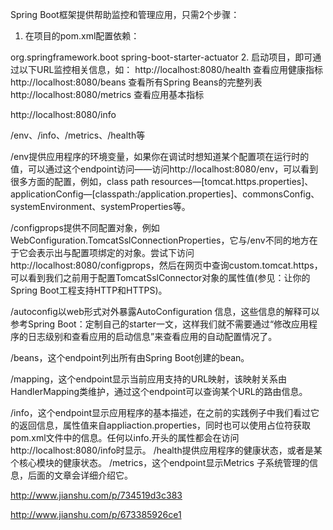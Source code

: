Spring Boot框架提供帮助监控和管理应用，只需2个步骤：
1. 在项目的pom.xml配置依赖：
<dependency>
    <groupId>org.springframework.boot</groupId>
    <artifactId>spring-boot-starter-actuator</artifactId>
</dependency>
2. 启动项目，即可通过以下URL监控相关信息，如：
http://localhost:8080/health  查看应用健康指标
http://localhost:8080/beans  查看所有Spring Beans的完整列表
http://localhost:8080/metrics 查看应用基本指标

http://localhost:8080/info

/env、/info、/metrics、/health等


/env提供应用程序的环境变量，如果你在调试时想知道某个配置项在运行时的值，可以通过这个endpoint访问——访问http://localhost:8080/env，可以看到很多方面的配置，例如，class path resources—[tomcat.https.properties]、applicationConfig—[classpath:/application.properties]、commonsConfig、systemEnvironment、systemProperties等。

/configprops提供不同配置对象，例如WebConfiguration.TomcatSslConnectionProperties，它与/env不同的地方在于它会表示出与配置项绑定的对象。尝试下访问http://localhost:8080/configprops，然后在网页中查询custom.tomcat.https，可以看到我们之前用于配置TomcatSslConnector对象的属性值(参见：让你的Spring Boot工程支持HTTP和HTTPS)。

/autoconfig以web形式对外暴露AutoConfiguration 信息，这些信息的解释可以参考Spring Boot：定制自己的starter一文，这样我们就不需要通过“修改应用程序的日志级别和查看应用的启动信息”来查看应用的自动配置情况了。

/beans，这个endpoint列出所有由Spring Boot创建的bean。

/mapping，这个endpoint显示当前应用支持的URL映射，该映射关系由HandlerMapping类维护，通过这个endpoint可以查询某个URL的路由信息。

/info，这个endpoint显示应用程序的基本描述，在之前的实践例子中我们看过它的返回信息，属性值来自appliaction.properties，同时也可以使用占位符获取pom.xml文件中的信息。任何以info.开头的属性都会在访问http://localhost:8080/info时显示。
/health提供应用程序的健康状态，或者是某个核心模块的健康状态。
/metrics，这个endpoint显示Metrics 子系统管理的信息，后面的文章会详细介绍它。

http://www.jianshu.com/p/734519d3c383

http://www.jianshu.com/p/673385926ce1



